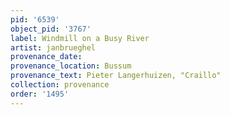```yaml
---
pid: '6539'
object_pid: '3767'
label: Windmill on a Busy River
artist: janbrueghel
provenance_date:
provenance_location: Bussum
provenance_text: Pieter Langerhuizen, "Craillo"
collection: provenance
order: '1495'
---
```

